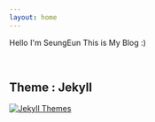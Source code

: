```yaml
---
layout: home
---
```


Hello I'm SeungEun
This is My Blog :)

<br> 

## Theme : Jekyll
[![Jekyll Themes](https://img.shields.io/badge/featured%20on-JekyllThemes-red.svg)](https://sighingnow.github.io/jekyll-gitbook/)


